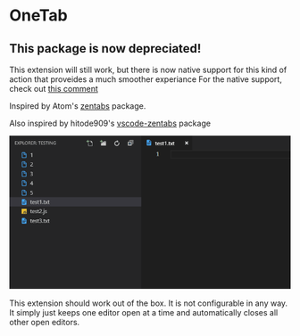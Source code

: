 # OneTab

## This package is now depreciated!
This extension will still work, but there is now native support for this kind of action that proveides a much smoother experiance
For the native support, check out [this comment](https://github.com/Microsoft/vscode/issues/9872#issuecomment-567463617)


Inspired by Atom's [zentabs](https://github.com/ArnaudRinquin/atom-zentabs) package.

Also inspired by hitode909's [vscode-zentabs](https://github.com/hitode909/vscode-zentabs) package


![screenshot](/images/screenshot.gif)

This extension should work out of the box.  It is not configurable in any way. It simply just keeps one editor open at a time and automatically closes all other open editors.
